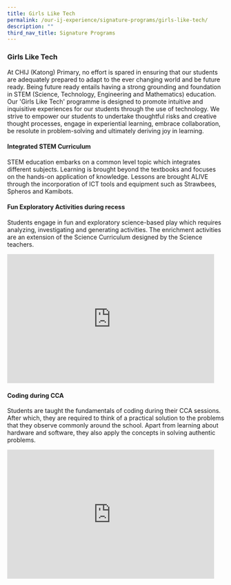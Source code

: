 ```yaml
---
title: Girls Like Tech
permalink: /our-ij-experience/signature-programs/girls-like-tech/
description: ""
third_nav_title: Signature Programs
---
```

### Girls Like Tech

At CHIJ (Katong) Primary, no effort is spared in ensuring that our students are adequately prepared to adapt to the ever changing world and be future ready. Being future ready entails having a strong grounding and foundation in STEM (Science, Technology, Engineering and Mathematics) education. Our 'Girls Like Tech' programme is designed to promote intuitive and inquisitive experiences for our students through the use of technology. We strive to empower our students to undertake thoughtful risks and creative thought processes, engage in experiential learning, embrace collaboration, be resolute in problem-solving and ultimately deriving joy in learning.

#### Integrated STEM Curriculum


STEM education embarks on a common level topic which integrates different subjects. Learning is brought beyond the textbooks and focuses on the hands-on application of knowledge. Lessons are brought ALIVE through the incorporation of ICT tools and equipment such as Strawbees, Spheros and Kamibots.

#### Fun Exploratory Activities during recess


Students engage in fun and exploratory science-based play which requires analyzing, investigating and generating activities. The enrichment activities are an extension of the Science Curriculum designed by the Science teachers.


<iframe allowfullscreen="true" height="299" width="480" frameborder="0" src="https://docs.google.com/presentation/d/e/2PACX-1vTQEtdH-SNElQ1Q91SUu7JYXS0lw7QhnbbtPhvNnrFMIovm1WVa14CvId_1ZFqi5j1MhvvOFqsv9CBl/embed?start=true&amp;loop=true&amp;delayms=5000"></iframe>



#### Coding during CCA


Students are taught the fundamentals of coding during their CCA sessions. After which, they are required to think of a practical solution to the problems that they observe commonly around the school. Apart from learning about hardware and software, they also apply the concepts in solving authentic problems.


<iframe allowfullscreen="true" height="299" width="480" frameborder="0" src="https://docs.google.com/presentation/d/e/2PACX-1vSgE66bQFL0pn5UTedGoqJFJHGSh4YuQg0WQYam7QfrX7AKgYp0Ko4V8qsS3N4JRxVcnC0JrNIbGPbs/embed?start=true&amp;loop=true&amp;delayms=3000"></iframe>
